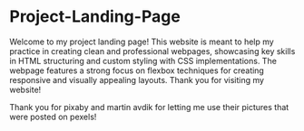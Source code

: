# Project-Landing-Page
Welcome to my project landing page! This website is meant to help my practice in creating clean and professional webpages, showcasing key skills in HTML structuring and custom styling with CSS implementations. The webpage features a strong focus on flexbox techniques for creating responsive and visually appealing layouts. Thank you for visiting my website!

Thank you for pixaby and martin avdik for letting me use their pictures that were posted on pexels!